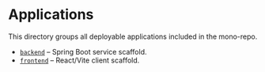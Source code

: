 # Applications

This directory groups all deployable applications included in the mono-repo.
- [`backend`](./backend) – Spring Boot service scaffold.
- [`frontend`](./frontend) – React/Vite client scaffold.

